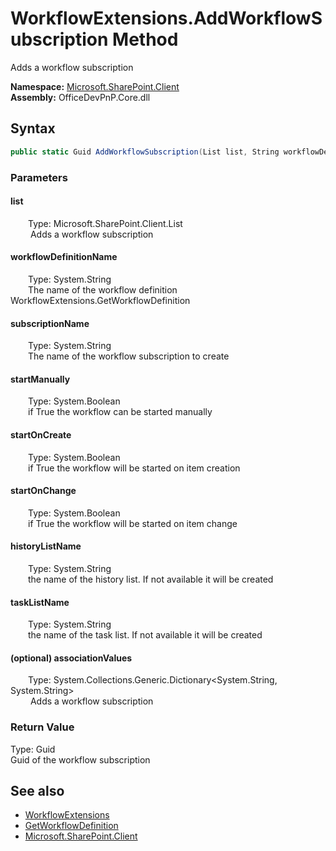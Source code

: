 # WorkflowExtensions.AddWorkflowSubscription Method  
 Adds a workflow subscription   

**Namespace:** [Microsoft.SharePoint.Client](Microsoft.SharePoint.Client.md)  
**Assembly:** OfficeDevPnP.Core.dll  
## Syntax
```C#
public static Guid AddWorkflowSubscription(List list, String workflowDefinitionName, String subscriptionName, Boolean startManually, Boolean startOnCreate, Boolean startOnChange, String historyListName, String taskListName, Dictionary<String, String> associationValues)
```
### Parameters
#### list  
&emsp;&emsp;Type: Microsoft.SharePoint.Client.List  
&emsp;&emsp; Adds a workflow subscription   

  

#### workflowDefinitionName  
&emsp;&emsp;Type: System.String  
&emsp;&emsp;The name of the workflow definition WorkflowExtensions.GetWorkflowDefinition  

  

#### subscriptionName  
&emsp;&emsp;Type: System.String  
&emsp;&emsp;The name of the workflow subscription to create  

  

#### startManually  
&emsp;&emsp;Type: System.Boolean  
&emsp;&emsp;if True the workflow can be started manually  

  

#### startOnCreate  
&emsp;&emsp;Type: System.Boolean  
&emsp;&emsp;if True the workflow will be started on item creation  

  

#### startOnChange  
&emsp;&emsp;Type: System.Boolean  
&emsp;&emsp;if True the workflow will be started on item change  

  

#### historyListName  
&emsp;&emsp;Type: System.String  
&emsp;&emsp;the name of the history list. If not available it will be created  

  

#### taskListName  
&emsp;&emsp;Type: System.String  
&emsp;&emsp;the name of the task list. If not available it will be created  

  

#### (optional) associationValues  
&emsp;&emsp;Type: System.Collections.Generic.Dictionary<System.String, System.String>  
&emsp;&emsp; Adds a workflow subscription   

  

### Return Value
Type: Guid  
Guid of the workflow subscription  


## See also
- [WorkflowExtensions](Microsoft.SharePoint.Client.WorkflowExtensions.md) 
- [GetWorkflowDefinition](Microsoft.SharePoint.Client.WorkflowExtensions.89d3977b.md)
- [Microsoft.SharePoint.Client](Microsoft.SharePoint.Client.md) 
